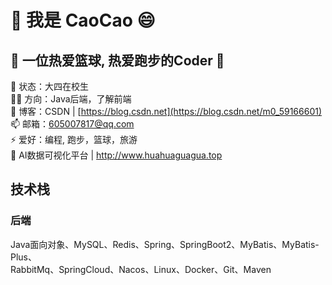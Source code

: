 # 👋 我是 CaoCao 😄
## 👯 一位热爱篮球, 热爱跑步的Coder 👯    
🏡 状态：大四在校生  
👨‍💻 方向：Java后端，了解前端  
📝 博客：CSDN | [https://blog.csdn.net](https://blog.csdn.net/m0_59166601)  
📫 邮箱：605007817@qq.com  
⚡ 爱好：编程, 跑步，篮球，旅游  
🌱 AI数据可视化平台 | http://www.huahuaguagua.top 
## 技术栈  
### 后端
Java面向对象、MySQL、Redis、Spring、SpringBoot2、MyBatis、MyBatis-Plus、  
RabbitMq、SpringCloud、Nacos、Linux、Docker、Git、Maven



<!--
**gitgg021/gitgg021** is a ✨ _special_ ✨ repository because its `README.md` (this file) appears on your GitHub profile.

Here are some ideas to get you started:

- 🔭 I’m currently working on ...
- 🌱 I’m currently learning ...
- 👯 I’m looking to collaborate on ...
- 🤔 I’m looking for help with ...
- 💬 Ask me about ...
- 📫 How to reach me: ...
- 😄 Pronouns: ...
- ⚡ Fun fact: ...


-->
